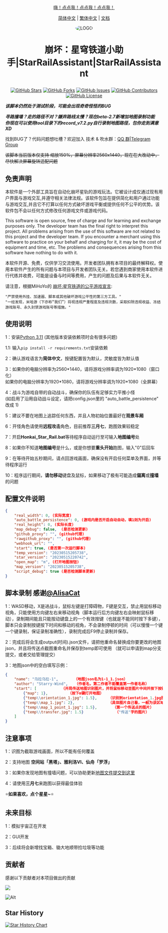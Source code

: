 <div align="center">

[嗨！点点我！点点我！点点我！ ](#使用说明)

[简体中文](README.md) | [繁体中文](README_CHT.md) | [文档](https://sra.stysqy.top)
 
<img alt="LOGO" src="../../blob/map/temp/love!.png" style="border-radius:50%">

<h1 align="center">

崩坏：星穹铁道小助手|StarRailAssistant|StarRailAssistant

</h1>
 
[![GitHub Stars](https://img.shields.io/github/stars/Starry-Wind/StarRailAssistant?style=flat-square)](https://github.com/Starry-Wind/StarRailAssistant/stargazers)
[![GitHub Forks](https://img.shields.io/github/forks/Starry-Wind/StarRailAssistant?style=flat-square)](https://github.com/Starry-Wind/StarRailAssistant/network)
[![GitHub Issues](https://img.shields.io/github/issues/Starry-Wind/StarRailAssistant?style=flat-square)](https://github.com/Starry-Wind/StarRailAssistant/issues)
[![GitHub Contributors](https://img.shields.io/github/contributors/Starry-Wind/StarRailAssistant?style=flat-square)](https://github.com/Starry-Wind/StarRailAssistant/graphs/contributors)
[![GitHub License](https://img.shields.io/github/license/Starry-Wind/StarRailAssistant?style=flat-square)](https://github.com/Starry-Wind/StarRailAssistant/blob/main/LICENSE)
</div>

*****该脚本仍然处于测试阶段，可能会出现奇奇怪怪的BUG*****

***寻路撞墙？走的路径不对？嫌弃路线太慢？现在beta-2.7新增加地图录制功能***<br>
***你现在可以使用tool目录下的record_v7.2.py自行录制地图路径，包你走到满意 XD***

找到BUG了？代码问题想吐槽？欢迎加入 技术 & 吹水群：[QQ 群](https://qm.qq.com/cgi-bin/qm/qr?k=xdCO46fHlVcY7D2L7elXzqcxL3nyTGnW&jump_from=webapi&authKey=uWZooQ2szv+nG/re7luCKn8LW1KibSb0vvi0FycA45Mglm5AGM1GP2iJ+SiWmDwg)|[Telegram Group](https://t.me/+yeQEhnuT9O41NDM1)<br>

~~该脚本当前版本仅支持 缩放150%，屏幕分辨率2560x1440，现在在大改动中，尽快解决屏幕旋转适配问题~~

## 免责声明
本软件是一个外部工具旨在自动化崩坏星轨的游戏玩法。它被设计成仅通过现有用户界面与游戏交互,并遵守相关法律法规。该软件包旨在提供简化和用户通过功能与游戏交互,并且它不打算以任何方式破坏游戏平衡或提供任何不公平的优势。该软件包不会以任何方式修改任何游戏文件或游戏代码。

This software is open source, free of charge and for learning and exchange purposes only. The developer team has the final right to interpret this project. All problems arising from the use of this software are not related to this project and the developer team. If you encounter a merchant using this software to practice on your behalf and charging for it, it may be the cost of equipment and time, etc. The problems and consequences arising from this software have nothing to do with it.

本软件开源、免费，仅供学习交流使用。开发者团队拥有本项目的最终解释权。使用本软件产生的所有问题与本项目与开发者团队无关。若您遇到商家使用本软件进行代练并收费，可能是设备与时间等费用，产生的问题及后果与本软件无关。


请注意，根据MiHoYo的 [崩坏:星穹铁道的公平游戏宣言](https://sr.mihoyo.com/news/111246?nav=news&type=notice):

    "严禁使用外挂、加速器、脚本或其他破坏游戏公平性的第三方工具。"
    "一经发现，米哈游（下亦称“我们”）将视违规严重程度及违规次数，采取扣除违规收益、冻结游戏账号、永久封禁游戏账号等措施。"

## 使用说明

1：安装[Python 3.11](https://www.microsoft.com/store/productId/9NRWMJP3717K) (其他版本安装依赖项时会有很多问题)

1.1: 输入`pip install -r requirements.txt`安装依赖

2：确认游戏语言为**简体中文**，按键配置皆为默认，灵敏度皆为默认值

3：如果你的电脑分辨率为2560\*1440，请将游戏分辨率调为1920\*1080（窗口化）<br>
   如果你的电脑分辨率为1920\*1080，请将游戏分辨率调为1920\*1080（全屏幕）
   
4：战斗为游戏自带的自动战斗，确保你的队伍有足够实力平推小怪<br>
   (如启用了沿用自动战斗设定，请把config.json里的 "auto_battle_persistence" 改成 1) 

5：建议不要在地图上追踪任何东西，并且人物初始位置最好在**观景车厢**

6：开怪角色请使用**远程攻击**角色，目前推荐**三月七**，跑图效果较稳定

7：开启**Honkai_Star_Rail.bat**等待程序自动运行至可输入**地图编号**处

8：如果你不知道**地图编号**是什么，或是你想要**重头开始**跑图，输入"0"后回车

9：在等待开始五秒期间，请点回游戏画面，确保没有开启任何菜单及界面，并等待程序运行

10：程序运行期间，**请勿移动**键盘及鼠标，如果移动了极有可能造成**偏离**或**撞墙**的问题

## 配置文件说明
```json
{
    "real_width": 0, (实际宽度)
    "auto_battle_persistence": 0, (游戏内是否开启自动自动，填1则为开启)
    "real_height": 0, (实际长度)
    "map_debug": false,  (是否检测更新)
    "github_proxy": "", (github代理)
    "rawgithub_proxy": "", (github代理)
    "webhook_url": "",
    "start": true, (是否第一次运行脚本)
    "temp_version": "20230515205738",
    "star_version": "20230515220742",
    "open_map": "m", (打开地图按钮)
    "map_version": "20230515205738",
    "script_debug": true (是否检测脚本更新)
}
```

## 脚本录制 感谢[@AlisaCat](https://github.com/AlisaCat-S)

1：WASD移动，X是进战斗，鼠标左键是打障碍物，F键是交互，禁止用鼠标移动视角，只能使用方向键左右来移动视角（脚本运行后方向键左右会映射鼠标移动），录制期间能且只能按动键盘上的一个有效按键（也就是不能同时按下多键），脚本只会录制按键按下时间和移动的视角，不会录制停顿的时间（可以慢慢一个键一个键录制，保证录制准确性），录制完成后F9停止录制并保存。

2：完成后将会生成output(时间).json文件，请把他重命名替换成你要更改的地图json，并且将传送点截图重命名并保存到temp即可使用 （就可以申请到map分支提交，或者交给管理提交）

3：地图json中的空白填写示例：
```json
{
    "name": "乌拉乌拉-1",       （地图json名为1-1_1.json）
    "author": "Starry-Wind",   （作者名，第二作者不能覆盖第一作者名称）
    "start": [           （开局传送地图识别图片，并将鼠标移动至图片中间并按下按键）
        {"map": 1},         （按下m键打开地图）
        {"temp\\orientation_1.jpg": 1.5},     （识别到orientation_1.jpg图片后，将鼠标移动至图片中间并按下按键）
        {"temp\\map_1.jpg": 2},               （具体图片自己看，一般为该区域名"乌拉乌拉"的地图文字）
        {"temp\\map_1_point_1.jpg": 1.5},       （第一个传送点的图片）
        {"temp\\transfer.jpg": 1.5}              （"传送"字的图片）
    ]
}
```
 
## 注意事项
 
1：识图为截取游戏画面，所以不能有任何覆盖
 
2：支持地图 **空间站「黑塔」、雅利洛VI、仙舟「罗浮」**

3：如果你发现地图有撞墙问题，可以协助更新[地图文件提交到这里](https://github.com/Starry-Wind/StarRailAssistant/tree/map)

4：请使用**三月七**来跑图以获得最佳体验

⭐**如果喜欢，点个星星~**⭐

## 未来目标

1：模拟宇宙正在开发

2：GUI开发

3：后续将会新增找宝箱、锄大地顺带捡垃圾等功能

## 贡献者

感谢以下贡献者对本项目做出的贡献

<a href="https://github.com/Starry-Wind/StarRailAssistant/graphs/contributors">

  <img src="https://contrib.rocks/image?repo=Starry-Wind/StarRailAssistant" />

</a>

![Alt](https://repobeats.axiom.co/api/embed/79d87540c597fc0b30893860e7b92da60c555fa9.svg "Repobeats analytics image")

## Star History

[![Star History Chart](https://api.star-history.com/svg?repos=Starry-Wind/StarRailAssistant&type=Date)](https://star-history.com/#Starry-Wind/StarRailAssistant&Date)
